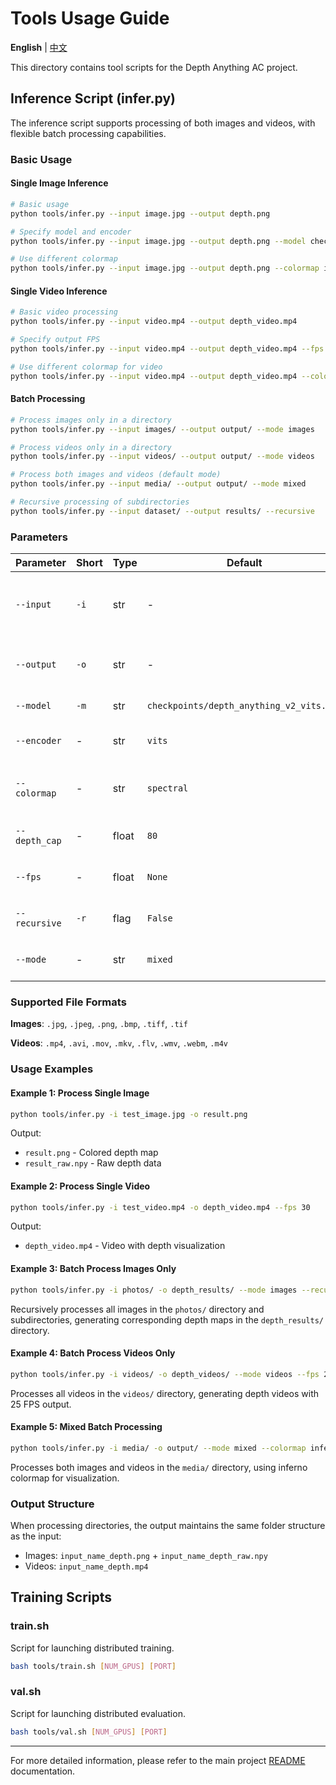 # Tools Usage Guide

**English** | [中文](README_zh.md)

This directory contains tool scripts for the Depth Anything AC project.

## Inference Script (infer.py)

The inference script supports processing of both images and videos, with flexible batch processing capabilities.

### Basic Usage

#### Single Image Inference
```bash
# Basic usage
python tools/infer.py --input image.jpg --output depth.png

# Specify model and encoder
python tools/infer.py --input image.jpg --output depth.png --model checkpoints/depth_anything_AC_vits.pth --encoder vits

# Use different colormap
python tools/infer.py --input image.jpg --output depth.png --colormap inferno
```

#### Single Video Inference
```bash
# Basic video processing
python tools/infer.py --input video.mp4 --output depth_video.mp4

# Specify output FPS
python tools/infer.py --input video.mp4 --output depth_video.mp4 --fps 30

# Use different colormap for video
python tools/infer.py --input video.mp4 --output depth_video.mp4 --colormap spectral
```

#### Batch Processing
```bash
# Process images only in a directory
python tools/infer.py --input images/ --output output/ --mode images

# Process videos only in a directory
python tools/infer.py --input videos/ --output output/ --mode videos

# Process both images and videos (default mode)
python tools/infer.py --input media/ --output output/ --mode mixed

# Recursive processing of subdirectories
python tools/infer.py --input dataset/ --output results/ --recursive
```

### Parameters

| Parameter | Short | Type | Default | Description |
|-----------|-------|------|---------|-------------|
| `--input` | `-i` | str | - | Input image/video path or directory (required) |
| `--output` | `-o` | str | - | Output path (file or directory) (required) |
| `--model` | `-m` | str | `checkpoints/depth_anything_v2_vits.pth` | Model weight path |
| `--encoder` | - | str | `vits` | Encoder type (`vits`, `vitb`, `vitl`) |
| `--colormap` | - | str | `spectral` | Colormap (`inferno`, `spectral`, `gray`) |
| `--depth_cap` | - | float | `80` | Maximum depth value for capping |
| `--fps` | - | float | `None` | Output video FPS (defaults to input FPS) |
| `--recursive` | `-r` | flag | `False` | Search recursively in subdirectories |
| `--mode` | - | str | `mixed` | Processing mode (`images`, `videos`, `mixed`) |

### Supported File Formats

**Images**: `.jpg`, `.jpeg`, `.png`, `.bmp`, `.tiff`, `.tif`

**Videos**: `.mp4`, `.avi`, `.mov`, `.mkv`, `.flv`, `.wmv`, `.webm`, `.m4v`

### Usage Examples

#### Example 1: Process Single Image
```bash
python tools/infer.py -i test_image.jpg -o result.png
```
Output:
- `result.png` - Colored depth map
- `result_raw.npy` - Raw depth data

#### Example 2: Process Single Video
```bash
python tools/infer.py -i test_video.mp4 -o depth_video.mp4 --fps 30
```
Output:
- `depth_video.mp4` - Video with depth visualization

#### Example 3: Batch Process Images Only
```bash
python tools/infer.py -i photos/ -o depth_results/ --mode images --recursive
```
Recursively processes all images in the `photos/` directory and subdirectories, generating corresponding depth maps in the `depth_results/` directory.

#### Example 4: Batch Process Videos Only
```bash
python tools/infer.py -i videos/ -o depth_videos/ --mode videos --fps 25
```
Processes all videos in the `videos/` directory, generating depth videos with 25 FPS output.

#### Example 5: Mixed Batch Processing
```bash
python tools/infer.py -i media/ -o output/ --mode mixed --colormap inferno
```
Processes both images and videos in the `media/` directory, using inferno colormap for visualization.

### Output Structure

When processing directories, the output maintains the same folder structure as the input:
- Images: `input_name_depth.png` + `input_name_depth_raw.npy`
- Videos: `input_name_depth.mp4`

## Training Scripts

### train.sh
Script for launching distributed training.

```bash
bash tools/train.sh [NUM_GPUS] [PORT]
```

### val.sh  
Script for launching distributed evaluation.

```bash
bash tools/val.sh [NUM_GPUS] [PORT]
```

---

For more detailed information, please refer to the main project [README](../README.md) documentation. 